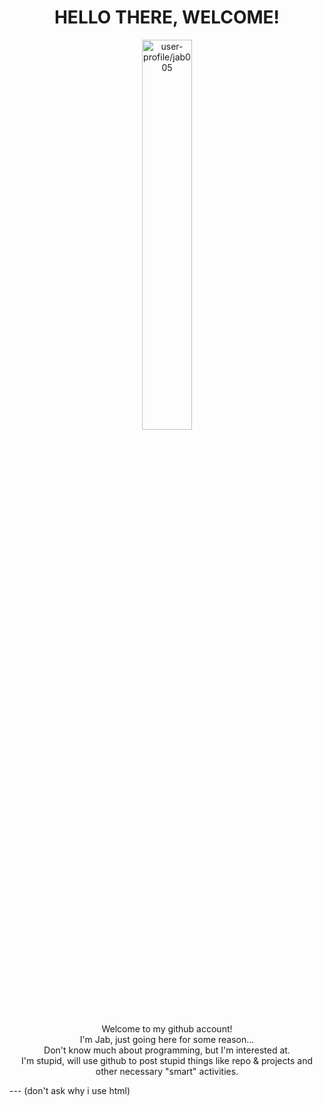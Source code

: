 <h1 align="center">HELLO THERE, WELCOME!</h1>
<p align="center" /><img style="width:40%" src="https://avatars.githubusercontent.com/u/164631211?v=4" height="auto" alt="user-profile/jab005" />
<p align="center">Welcome to my github account!<br>
I'm Jab, just going here for some reason...<br>
Don't know much about programming, but I'm interested at.<br>
I'm stupid, will use github to post stupid things like repo & projects and other necessary "smart" activities.
</p>
---
(don't ask why i use html)
